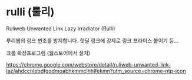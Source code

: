 # rulli (룰리)
Ruliweb Unwanted Link Lazy Irradiator (Rulli)

루리웹의 링크 변조를 방지합니다. 핫딜 링크에 강제로 링크 프라이스 붙이기 등...

크롬 확장프로그램 (웹스토어에서 설치)

https://chrome.google.com/webstore/detail/ruliweb-unwanted-link-laz/ahdccnlebdfgodmoabhkmmclhhlfekmn?utm_source=chrome-ntp-icon

